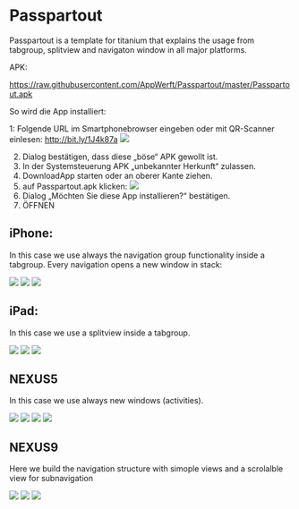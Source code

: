 Passpartout
===========

Passpartout is a template for titanium that explains the usage from tabgroup, splitview and navigaton window in all major platforms.

APK:

https://raw.githubusercontent.com/AppWerft/Passpartout/master/Passpartout.apk

So wird die App installiert:

1: Folgende URL im Smartphonebrowser eingeben oder mit QR-Scanner einlesen:
http://bit.ly/1J4k87a
![](http://qrfree.kaywa.com/?l=1&s=6&d=http%3A%2F%2Fbit.ly%2F1J4k87a)

2. Dialog bestätigen, dass diese „böse“ APK gewollt ist.
3. In der Systemsteuerung APK „unbekannter Herkunft“ zulassen.
4. DownloadApp starten oder an oberer Kante ziehen.
5. auf Passpartout.apk klicken:
![](http://i.imgur.com/goBp6Kf.png)
6. Dialog „Möchten Sie diese App installieren?“ bestätigen.
7. ÖFFNEN 


iPhone:
-----
In this case we use always the navigation group functionality inside a tabgroup. Every navigation opens a new window in stack:

![](https://raw.githubusercontent.com/AppWerft/Passpartout/master/screens/iOS%20Simulator%20Screen%20Shot%2012%20Aug%202015%2008.53.14.png)
![](https://raw.githubusercontent.com/AppWerft/Passpartout/master/screens/iOS%20Simulator%20Screen%20Shot%2012%20Aug%202015%2008.53.17.png)
![](https://raw.githubusercontent.com/AppWerft/Passpartout/master/screens/iOS%20Simulator%20Screen%20Shot%2012%20Aug%202015%2008.53.20.png)

iPad:
-----
In this case we use a splitview inside a tabgroup. 

![](https://raw.githubusercontent.com/AppWerft/Passpartout/master/screens/iOS%20Simulator%20Screen%20Shot%2012%20Aug%202015%2008.53.57.png)
![](https://raw.githubusercontent.com/AppWerft/Passpartout/master/screens/iOS%20Simulator%20Screen%20Shot%2012%20Aug%202015%2008.53.59.png)
![](https://raw.githubusercontent.com/AppWerft/Passpartout/master/screens/iOS%20Simulator%20Screen%20Shot%2012%20Aug%202015%2008.54.02.png)


NEXUS5
------
In this case we use always new windows (activities).

![](https://raw.githubusercontent.com/AppWerft/Passpartout/master/screens/nexus5/1.png)
![](https://raw.githubusercontent.com/AppWerft/Passpartout/master/screens/nexus5/2.png)
![](https://raw.githubusercontent.com/AppWerft/Passpartout/master/screens/nexus5/3.png)
![](https://raw.githubusercontent.com/AppWerft/Passpartout/master/screens/nexus5/4.png)

NEXUS9
------

Here we build the navigation structure with simople views and a scrolalble view for subnavigation

![](https://raw.githubusercontent.com/AppWerft/Passpartout/master/screens/Screenshot_2015-08-12-12-26-43.png)
![](https://raw.githubusercontent.com/AppWerft/Passpartout/master/screens/Screenshot_2015-08-12-12-26-49.png)
![](https://raw.githubusercontent.com/AppWerft/Passpartout/master/screens/Screenshot_2015-08-12-12-26-54.png)
